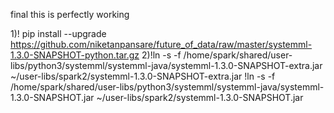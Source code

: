 final this is perfectly working

1)! pip install --upgrade https://github.com/niketanpansare/future_of_data/raw/master/systemml-1.3.0-SNAPSHOT-python.tar.gz
2)!ln -s -f /home/spark/shared/user-libs/python3/systemml/systemml-java/systemml-1.3.0-SNAPSHOT-extra.jar ~/user-libs/spark2/systemml-1.3.0-SNAPSHOT-extra.jar
!ln -s -f /home/spark/shared/user-libs/python3/systemml/systemml-java/systemml-1.3.0-SNAPSHOT.jar ~/user-libs/spark2/systemml-1.3.0-SNAPSHOT.jar
